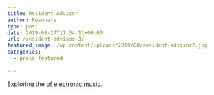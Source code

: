 ```yaml
---
title: Resident Advisor
author: Resonate
type: post
date: 2019-08-27T11:34:11+00:00
url: /resident-advisor-3/
featured_image: /wp-content/uploads/2019/08/resident-advisor2.jpg
categories:
  - press-featured

---
```

Exploring the <a href="https://www.residentadvisor.net/features/3511" rel="noopener noreferrer" target="_blank">of electronic music</a>.